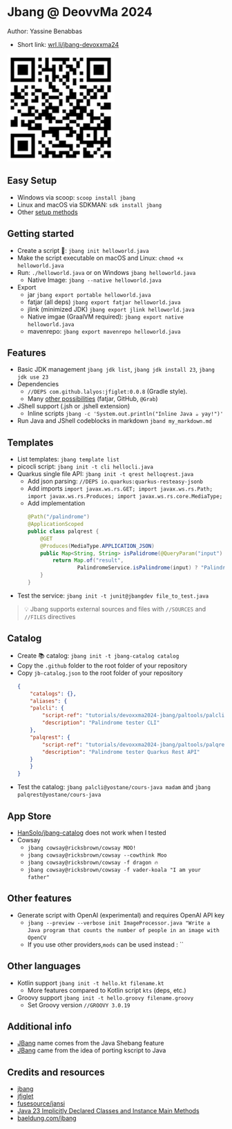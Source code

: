 # Jbang @ DeovvMa 2024

Author: Yassine Benabbas

- Short link: [wrl.li/jbang-devoxxma24](https://wrl.li/jbang-devoxxma24)

![qrcode](./qrcode.png)

## Easy Setup

- Windows via scoop: `scoop install jbang`
- Linux and macOS via SDKMAN: `sdk install jbang`
- Other [setup methods](https://www.jbang.dev/download/)

## Getting started

- Create a script 📜: `jbang init helloworld.java`
- Make the script executable on macOS and Linux: `chmod +x helloworld.java`
- Run: `./helloworld.java` or on Windows `jbang helloworld.java`
  - Native Image: `jbang --native helloworld.java`
- Export
  - jar `jbang export portable helloworld.java`
  - fatjar (all deps) `jbang export fatjar helloworld.java`
  - jlink (minimized JDK) `jbang export jlink helloworld.java`
  - Native imgae (GraalVM required): `jbang export native helloworld.java`
  - mavenrepo: `jbang export mavenrepo helloworld.java`

## Features

- Basic JDK management `jbang jdk list`, `jbang jdk install 23`, `jbang jdk use 23`
- Dependencies
  - `//DEPS com.github.lalyos:jfiglet:0.0.8` (Gradle style).
  - Many [other possibilities](https://www.jbang.dev/documentation/guide/latest/dependencies.html) (fatjar, GitHub,
      `@Grab`)
- JShell support (.jsh or .jshell extension)
  - Inline scripts `jbang -c 'System.out.println("Inline Java ☕ yay!")'`
- Run Java and JShell codeblocks in markdown `jband my_markdown.md`

## Templates

- List templates: `jbang template list`
- picocli script: `jbang init -t cli hellocli.java`
- Quarkus single file API: `jbang init -t qrest helloqrest.java`
    - Add json parsing: `//DEPS io.quarkus:quarkus-resteasy-jsonb`
    - Add imports `import javax.ws.rs.GET; import javax.ws.rs.Path; import javax.ws.rs.Produces; import javax.ws.rs.core.MediaType;`
    - Add implementation
        ```java
        @Path("/palindrome")
        @ApplicationScoped
        public class palqrest {
            @GET
            @Produces(MediaType.APPLICATION_JSON)
            public Map<String, String> isPalidrome(@QueryParam("input") String input) {
                return Map.of("result",
                        PalindromeService.isPalindrome(input) ? "Palindrome" : "Not Palindrome");
            }
        }
        ```
- Test the service: `jbang init -t junit@jbangdev file_to_test.java`

> 💡 Jbang supports external sources and files with `//SOURCES` and `//FILES` directives

## Catalog

- Create 📚 catalog: `jbang init -t jbang-catalog catalog`
- Copy the `.github` folder to the root folder of your repository
- Copy `jb-catalog.json` to the root folder of your repository
    ```json
    {
        "catalogs": {},
        "aliases": {
        "palcli": {
            "script-ref": "tutorials/devoxxma2024-jbang/paltools/palcli.java",
            "description": "Palindrome tester CLI"
        },
        "palqrest": {
            "script-ref": "tutorials/devoxxma2024-jbang/paltools/palqrest.java",
            "description": "Palindrome tester Quarkus Rest API"
        }
        }
    }
    ```
- Test the catalog: `jbang palcli@yostane/cours-java madam` and `jbang palqrest@yostane/cours-java`

## App Store

- [HanSolo/jbang-catalog](https://github.com/HanSolo/jbang-catalog/blob/390effcbf265f240bfdc229b75b57617193da067/jbang-catalog.json)
  does not work when I tested
- Cowsay
  - `jbang cowsay@ricksbrown/cowsay MOO!`
  - `jbang cowsay@ricksbrown/cowsay --cowthink Moo`
  - `jbang cowsay@ricksbrown/cowsay -f dragon 🔥`
  - `jbang cowsay@ricksbrown/cowsay -f vader-koala "I am your father"`

## Other features

- Generate script with OpenAI (experimental) and requires OpenAI API key
  - `jbang --preview --verbose init ImageProcessor.java "Write a Java program that counts the number of people in an image with OpenCV`
  - If you use other providers,`mods` can be used instead : ``

## Other languages

- Kotlin support `jbang init -t hello.kt filename.kt`
  - More features compared to Kotlin script `kts` (deps, etc.)
- Groovy support `jbang init -t hello.groovy filename.groovy`
  - Set Groovy version `//GROOVY 3.0.19`

## Additional info

- [JBang](https://www.jbang.dev/documentation/guide/latest/faq.html) name comes from the Java Shebang feature
- [JBang](https://www.jbang.dev/documentation/guide/latest/faq.html) came from the idea of porting kscript to Java

## Credits and resources

- [jbang](https://jbang.dev)
- [jfiglet](https://github.com/lalyos/jfiglet)
- [fusesource/jansi](https://github.com/fusesource/jansi)
- [Java 23 Implicitly Declared Classes and Instance Main Methods](https://docs.oracle.com/en/java/javase/23/language/implicitly-declared-classes-and-instance-main-methods.html)
- [baeldung.com/jbang](https://www.baeldung.com/jbang-guide)